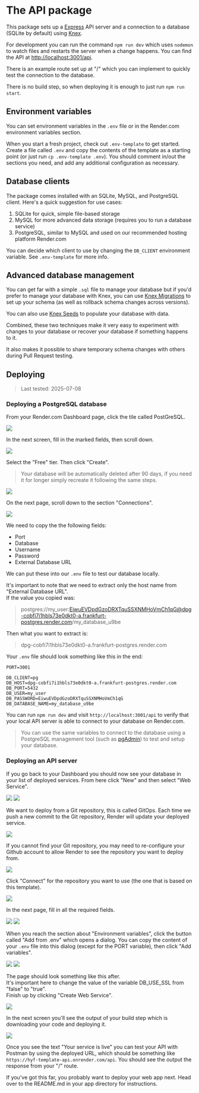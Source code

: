 # The API package

This package sets up a [Express](https://expressjs.com/) API server and a connection to a database (SQLite by default) using [Knex](https://knexjs.org/).

For development you can run the command `npm run dev` which uses `nodemon` to watch files and restarts the server when a change happens. You can find the API at [http://localhost:3001/api](http://localhost:3001/api). 

There is an example route set up at "/" which you can implement to quickly test the connection to the database.

There is no build step, so when deploying it is enough to just run `npm run start`.

## Environment variables

You can set environment variables in the `.env` file or in the Render.com environment variables section.

When you start a fresh project, check out `.env-template` to get started. Create a file called `.env` and copy the contents of the template as a starting point (or just run `cp .env-template .env`). You should comment in/out the sections you need, and add any additional configuration as necessary.

## Database clients

The package comes installed with an SQLite, MySQL, and PostgreSQL client. Here's a quick suggestion for use cases:
1. SQLite for quick, simple file-based storage
2. MySQL for more advanced data storage (requires you to run a database service)
3. PostgreSQL, similar to MySQL and used on our recommended hosting platform Render.com

You can decide which client to use by changing the `DB_CLIENT` environment variable. See `.env-template` for more info. 

## Advanced database management

You can get far with a simple `.sql` file to manage your database but if you'd prefer to manage your database with Knex, you can use [Knex Migrations](https://knexjs.org/guide/migrations.html) to set up your schema (as well as rollback schema changes across versions).  

You can also use [Knex Seeds](https://knexjs.org/guide/migrations.html#seed-files) to populate your database with data.  

Combined, these two techniques make it very easy to experiment with changes to your database or recover your database if something happens to it.  

It also makes it possible to share temporary schema changes with others during Pull Request testing.

## Deploying

> Last tested: 2025-07-08

### Deploying a PostgreSQL database

From your Render.com Dashboard page, click the tile called PostGreSQL.

![](../images/render/database/step1.png)

In the next screen, fill in the marked fields, then scroll down.

![](../images/render/database/step2.png)

Select the "Free" tier. Then click "Create".

> Your database will be automatically deleted after 90 days, if you need it for longer simply recreate it following the same steps.

![](../images/render/database/step3.png)

On the next page, scroll down to the section "Connections".

![](../images/render/database/step4.png)

We need to copy the the following fields:

- Port
- Database
- Username
- Password
- External Database URL

We can put these into our `.env` file to test our database locally.

It's important to note that we need to extract only the host name from "External Database URL".  
If the value you copied was:

> postgres://my_user:EiwuEVDpdGzoDRXTquSSXNMHoVmCh1qG@dpg-cobfi7i1hbls73e0dkt0-a.frankfurt-postgres.render.com/my_database_u9be

Then what you want to extract is:

> dpg-cobfi7i1hbls73e0dkt0-a.frankfurt-postgres.render.com

Your `.env` file should look something like this in the end:

```
PORT=3001

DB_CLIENT=pg
DB_HOST=dpg-cobfi7i1hbls73e0dkt0-a.frankfurt-postgres.render.com
DB_PORT=5432
DB_USER=my_user
DB_PASSWORD=EiwuEVDpdGzoDRXTquSSXNMHoVmCh1qG
DB_DATABASE_NAME=my_database_u9be
```

You can run `npm run dev` and visit `http://localhost:3001/api` to verify that your local API server is able to connect to your database on Render.com.

> You can use the same variables to connect to the database using a PostgreSQL management tool (such as [pgAdmin](https://www.pgadmin.org/)) to test and setup your database.

### Deploying an API server

If you go back to your Dashboard you should now see your database in your list of deployed services. From here click "New" and then select "Web Service".

![](../images/render/api/step5.png)
![](../images/render/api/step6.png)

We want to deploy from a Git repository, this is called GitOps. Each time we push a new commit to the Git repository, Render will update your deployed service.

![](../images/render/api/step7.png)

If you cannot find your Git repository, you may need to re-configure your Github account to allow Render to see the repository you want to deploy from.

![](../images/render/api/step8.png)

Click "Connect" for the repository you want to use (the one that is based on this template).

![](../images/render/api/step9.png)

In the next page, fill in all the required fields.

![](../images/render/api/step10.png)
![](../images/render/api/step11.png)

When you reach the section about "Environment variables", click the button called "Add from .env" which opens a dialog. You can copy the content of your `.env` file into this dialog (except for the PORT variable), then click "Add variables".

![](../images/render/api/step12.png)
![](../images/render/api/step13.png)

The page should look something like this after.  
It's important here to change the value of the variable DB_USE_SSL from "false" to "true".  
Finish up by clicking "Create Web Service".

![](../images/render/api/step14.png)

In the next screen you'll see the output of your build step which is downloading your code and deploying it.

![](../images/render/api/step15.png)

Once you see the text "Your service is live" you can test your API with Postman by using the deployed URL, which should be something like `https://hyf-template-api.onrender.com/api`. You should see the output the response from your "/" route.

If you've got this far, you probably want to deploy your web app next. Head over to the README.md in your app directory for instructions.

